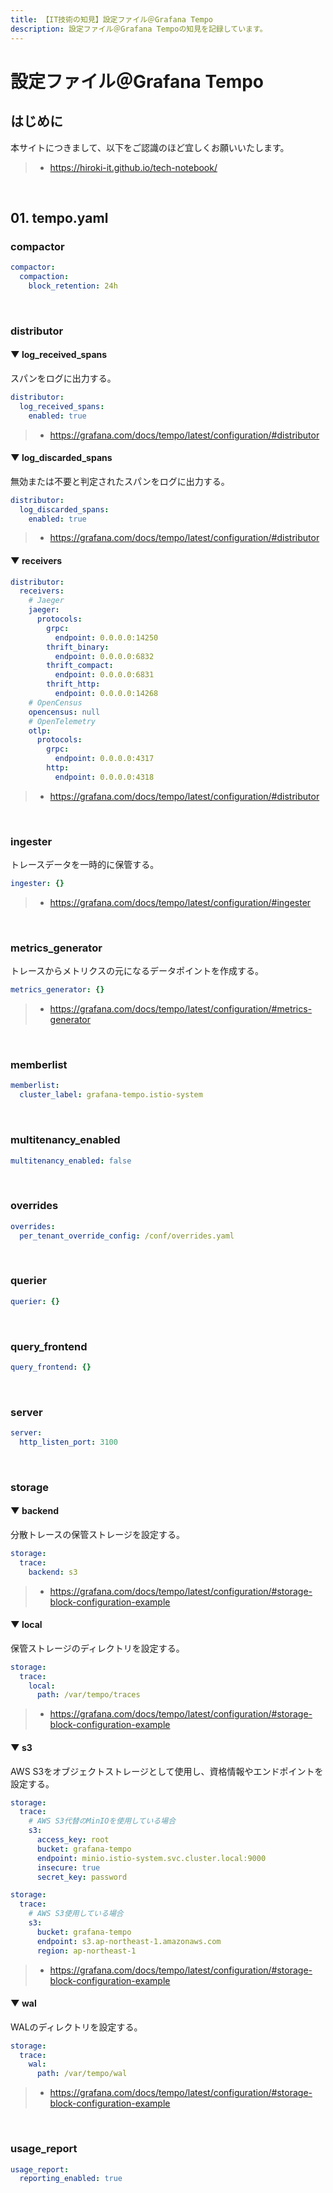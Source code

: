 ```yaml
---
title: 【IT技術の知見】設定ファイル＠Grafana Tempo
description: 設定ファイル＠Grafana Tempoの知見を記録しています。
---
```


# 設定ファイル＠Grafana Tempo

## はじめに

本サイトにつきまして、以下をご認識のほど宜しくお願いいたします。

> - https://hiroki-it.github.io/tech-notebook/

<br>

## 01. tempo.yaml

### compactor

```yaml
compactor:
  compaction:
    block_retention: 24h
```

<br>

### distributor

#### ▼ log_received_spans

スパンをログに出力する。

```yaml
distributor:
  log_received_spans:
    enabled: true
```

> - https://grafana.com/docs/tempo/latest/configuration/#distributor

#### ▼ log_discarded_spans

無効または不要と判定されたスパンをログに出力する。

```yaml
distributor:
  log_discarded_spans:
    enabled: true
```

> - https://grafana.com/docs/tempo/latest/configuration/#distributor

#### ▼ receivers

```yaml
distributor:
  receivers:
    # Jaeger
    jaeger:
      protocols:
        grpc:
          endpoint: 0.0.0.0:14250
        thrift_binary:
          endpoint: 0.0.0.0:6832
        thrift_compact:
          endpoint: 0.0.0.0:6831
        thrift_http:
          endpoint: 0.0.0.0:14268
    # OpenCensus
    opencensus: null
    # OpenTelemetry
    otlp:
      protocols:
        grpc:
          endpoint: 0.0.0.0:4317
        http:
          endpoint: 0.0.0.0:4318
```

> - https://grafana.com/docs/tempo/latest/configuration/#distributor

<br>

### ingester

トレースデータを一時的に保管する。

```yaml
ingester: {}
```

> - https://grafana.com/docs/tempo/latest/configuration/#ingester

<br>

### metrics_generator

トレースからメトリクスの元になるデータポイントを作成する。

```yaml
metrics_generator: {}
```

> - https://grafana.com/docs/tempo/latest/configuration/#metrics-generator

<br>

### memberlist

```yaml
memberlist:
  cluster_label: grafana-tempo.istio-system
```

<br>

### multitenancy_enabled

```yaml
multitenancy_enabled: false
```

<br>

### overrides

```yaml
overrides:
  per_tenant_override_config: /conf/overrides.yaml
```

<br>

### querier

```yaml
querier: {}
```

<br>

### query_frontend

```yaml
query_frontend: {}
```

<br>

### server

```yaml
server:
  http_listen_port: 3100
```

<br>

### storage

#### ▼ backend

分散トレースの保管ストレージを設定する。

```yaml
storage:
  trace:
    backend: s3
```

> - https://grafana.com/docs/tempo/latest/configuration/#storage-block-configuration-example

#### ▼ local

保管ストレージのディレクトリを設定する。

```yaml
storage:
  trace:
    local:
      path: /var/tempo/traces
```

> - https://grafana.com/docs/tempo/latest/configuration/#storage-block-configuration-example

#### ▼ s3

AWS S3をオブジェクトストレージとして使用し、資格情報やエンドポイントを設定する。

```yaml
storage:
  trace:
    # AWS S3代替のMinIOを使用している場合
    s3:
      access_key: root
      bucket: grafana-tempo
      endpoint: minio.istio-system.svc.cluster.local:9000
      insecure: true
      secret_key: password
```

```yaml
storage:
  trace:
    # AWS S3使用している場合
    s3:
      bucket: grafana-tempo
      endpoint: s3.ap-northeast-1.amazonaws.com
      region: ap-northeast-1
```

> - https://grafana.com/docs/tempo/latest/configuration/#storage-block-configuration-example

#### ▼ wal

WALのディレクトリを設定する。

```yaml
storage:
  trace:
    wal:
      path: /var/tempo/wal
```

> - https://grafana.com/docs/tempo/latest/configuration/#storage-block-configuration-example

<br>

### usage_report

```yaml
usage_report:
  reporting_enabled: true
```

<br>
